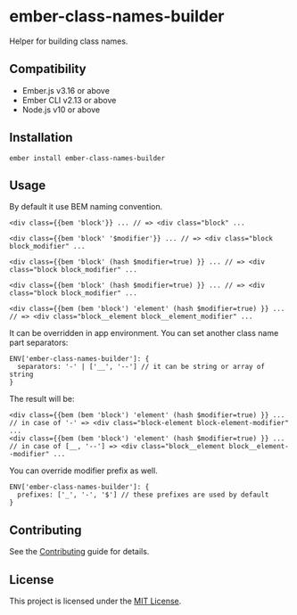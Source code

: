 ember-class-names-builder
==============================================================================

Helper for building class names.

Compatibility
------------------------------------------------------------------------------

* Ember.js v3.16 or above
* Ember CLI v2.13 or above
* Node.js v10 or above


Installation
------------------------------------------------------------------------------

```
ember install ember-class-names-builder
```


Usage
------------------------------------------------------------------------------
By default it use BEM naming convention.
```
<div class={{bem 'block'}} ... // => <div class="block" ...

<div class={{bem 'block' '$modifier'}} ... // => <div class="block block_modifier" ...

<div class={{bem 'block' (hash $modifier=true) }} ... // => <div class="block block_modifier" ...

<div class={{bem 'block' (hash $modifier=true) }} ... // => <div class="block block_modifier" ...

<div class={{bem (bem 'block') 'element' (hash $modifier=true) }} ... // => <div class="block__element block__element_modifier" ...

```

It can be overridden in app environment.
You can set another class name part separators:

```
ENV['ember-class-names-builder']: {
  separators: '-' | ['__', '--'] // it can be string or array of string
}
```
The result will be:

```
<div class={{bem (bem 'block') 'element' (hash $modifier=true) }} ... // in case of '-' => <div class="block-element block-element-modifier" ...
<div class={{bem (bem 'block') 'element' (hash $modifier=true) }} ... // in case of [__, '--'] => <div class="block__element block__element--modifier" ...
```

You can override modifier prefix as well. 

```
ENV['ember-class-names-builder']: {
  prefixes: ['_', '-', '$'] // these prefixes are used by default 
}
```

Contributing
------------------------------------------------------------------------------

See the [Contributing](CONTRIBUTING.md) guide for details.


License
------------------------------------------------------------------------------

This project is licensed under the [MIT License](LICENSE.md).

